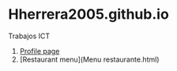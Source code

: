 # Hherrera2005.github.io
Trabajos ICT
1. [Profile page](ProfilepageH.html)
2. [Restaurant menu](Menu restaurante.html)
